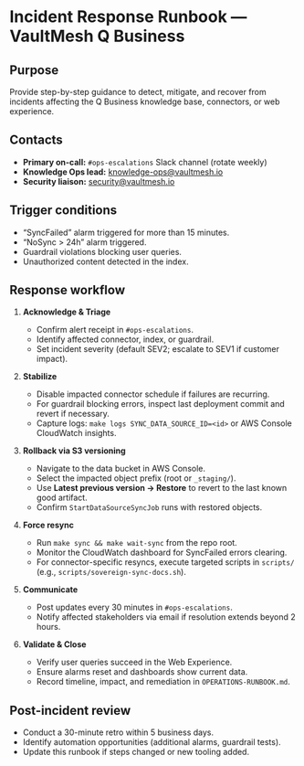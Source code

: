 # Incident Response Runbook — VaultMesh Q Business

## Purpose
Provide step-by-step guidance to detect, mitigate, and recover from incidents affecting the Q Business knowledge base, connectors, or web experience.

## Contacts
- **Primary on-call:** `#ops-escalations` Slack channel (rotate weekly)
- **Knowledge Ops lead:** knowledge-ops@vaultmesh.io
- **Security liaison:** security@vaultmesh.io

## Trigger conditions
- “SyncFailed” alarm triggered for more than 15 minutes.
- “NoSync > 24h” alarm triggered.
- Guardrail violations blocking user queries.
- Unauthorized content detected in the index.

## Response workflow

1. **Acknowledge & Triage**
   - Confirm alert receipt in `#ops-escalations`.
   - Identify affected connector, index, or guardrail.
   - Set incident severity (default SEV2; escalate to SEV1 if customer impact).

2. **Stabilize**
   - Disable impacted connector schedule if failures are recurring.
   - For guardrail blocking errors, inspect last deployment commit and revert if necessary.
   - Capture logs: `make logs SYNC_DATA_SOURCE_ID=<id>` or AWS Console CloudWatch insights.

3. **Rollback via S3 versioning**
   - Navigate to the data bucket in AWS Console.
   - Select the impacted object prefix (root or `_staging/`).
   - Use **Latest previous version → Restore** to revert to the last known good artifact.
   - Confirm `StartDataSourceSyncJob` runs with restored objects.

4. **Force resync**
   - Run `make sync && make wait-sync` from the repo root.
   - Monitor the CloudWatch dashboard for SyncFailed errors clearing.
   - For connector-specific resyncs, execute targeted scripts in `scripts/` (e.g., `scripts/sovereign-sync-docs.sh`).

5. **Communicate**
   - Post updates every 30 minutes in `#ops-escalations`.
   - Notify affected stakeholders via email if resolution extends beyond 2 hours.

6. **Validate & Close**
   - Verify user queries succeed in the Web Experience.
   - Ensure alarms reset and dashboards show current data.
   - Record timeline, impact, and remediation in `OPERATIONS-RUNBOOK.md`.

## Post-incident review
- Conduct a 30-minute retro within 5 business days.
- Identify automation opportunities (additional alarms, guardrail tests).
- Update this runbook if steps changed or new tooling added.
